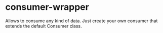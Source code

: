 # consumer-wrapper

Allows to consume any kind of data.  Just create your own consumer that extends the default Consumer class.
